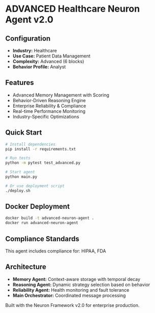 # ADVANCED Healthcare Neuron Agent v2.0

## Configuration
- **Industry:** Healthcare
- **Use Case:** Patient Data Management
- **Complexity:** Advanced (6 blocks)
- **Behavior Profile:** Analyst

## Features
- Advanced Memory Management with Scoring
- Behavior-Driven Reasoning Engine
- Enterprise Reliability & Compliance
- Real-time Performance Monitoring
- Industry-Specific Optimizations

## Quick Start
```bash
# Install dependencies
pip install -r requirements.txt

# Run tests
python -m pytest test_advanced.py

# Start agent
python main.py

# Or use deployment script
./deploy.sh
```

## Docker Deployment
```bash
docker build -t advanced-neuron-agent .
docker run advanced-neuron-agent
```

## Compliance Standards
This agent includes compliance for: HIPAA, FDA

## Architecture
- **Memory Agent:** Context-aware storage with temporal decay
- **Reasoning Agent:** Dynamic strategy selection based on behavior
- **Reliability Agent:** Health monitoring and fault tolerance
- **Main Orchestrator:** Coordinated message processing

Built with the Neuron Framework v2.0 for enterprise production.
